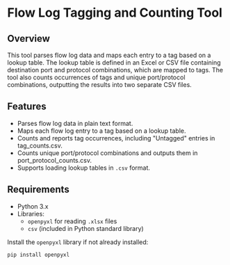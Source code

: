 # Flow Log Tagging and Counting Tool

## Overview

This tool parses flow log data and maps each entry to a tag based on a lookup table. The lookup table is defined in an Excel or CSV file containing destination port and protocol combinations, which are mapped to tags. The tool also counts occurrences of tags and unique port/protocol combinations, outputting the results into two separate CSV files.

## Features

- Parses flow log data in plain text format.
- Maps each flow log entry to a tag based on a lookup table.
- Counts and reports tag occurrences, including "Untagged" entries in tag_counts.csv.
- Counts unique port/protocol combinations and outputs them in port_protocol_counts.csv.
- Supports loading lookup tables in `.csv` format.

## Requirements

- Python 3.x
- Libraries:
  - `openpyxl` for reading `.xlsx` files
  - `csv` (included in Python standard library)

Install the `openpyxl` library if not already installed:
```bash
pip install openpyxl
